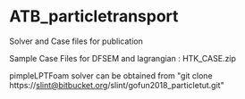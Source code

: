 # ATB_particletransport
Solver and Case files for publication

Sample Case Files for DFSEM and lagrangian : HTK_CASE.zip

pimpleLPTFoam solver can be obtained from
"git clone https://slint@bitbucket.org/slint/gofun2018_particletut.git"
